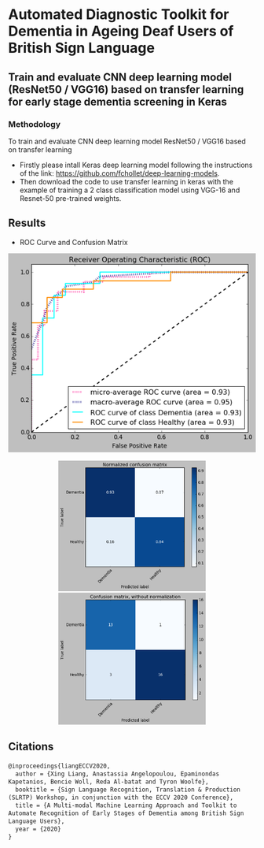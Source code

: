 # Automated Diagnostic Toolkit for Dementia in Ageing Deaf Users of British Sign Language
## Train and evaluate CNN deep learning model (ResNet50 / VGG16) based on transfer learning for early stage dementia screening in Keras

### Methodology
To train and evaluate CNN deep learning model ResNet50 / VGG16 based on transfer learning 
- Firstly please intall Keras deep learning model following the instructions of the link: https://github.com/fchollet/deep-learning-models. 
- Then download the code to use transfer learning in keras with the example of training a 2 class classification model using VGG-16 and Resnet-50 pre-trained weights. 


## Results
- ROC Curve and Confusion Matrix
<div align="center">
  <img src="Image/roc.png" alt="IMAGE ALT TEXT"></a>
</div>
<p align="center">
<img src="Image/cf_norm.png" width="300">        <img src="Image/cf_without_norm.png" width="300">
</p>  



## Citations
```
@inproceedings{liangECCV2020,
  author = {Xing Liang, Anastassia Angelopoulou, Epaminondas Kapetanios, Bencie Woll, Reda Al-batat and Tyron Woolfe},
  booktitle = {Sign Language Recognition, Translation & Production (SLRTP) Workshop, in conjunction with the ECCV 2020 Conference},
  title = {A Multi-modal Machine Learning Approach and Toolkit to Automate Recognition of Early Stages of Dementia among British Sign Language Users},
  year = {2020}
}
```
